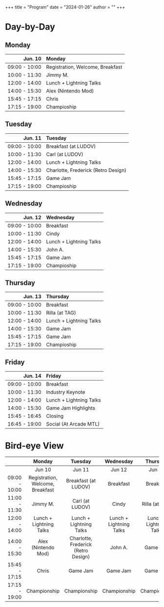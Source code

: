 +++
title = "Program"
date = "2024-01-26"
author = ""
+++

# Day-by-Day

## Monday

| Jun. 10 | Monday |
|---:|:---|
| 09:00 - 10:00 | Registration, Welcome, Breakfast |
| 10:00 - 11:30 | Jimmy M. |
| 12:00 - 14:00 | Lunch + Lightning Talks |
| 14:00 - 15:30 | Alex (Nintendo Mod) |
| 15:45 - 17:15 | Chris |
| 17:15 - 19:00 | Champioship |

## Tuesday

| Jun. 11 | Tuesday |
|---:|:---|
| 09:00 - 10:00 | Breakfast (at LUDOV) |
| 10:00 - 11:30 | Carl (at LUDOV) |
| 12:00 - 14:00 | Lunch + Lightning Talks |
| 14:00 - 15:30 | Charlotte, Frederick (Retro Design) |
| 15:45 - 17:15 | Game Jam |
| 17:15 - 19:00 | Champioship |

## Wednesday

| Jun. 12 | Wednesday |
|---:|:---|
| 09:00 - 10:00 | Breakfast |
| 10:00 - 11:30 | Cindy |
| 12:00 - 14:00 | Lunch + Lightning Talks |
| 14:00 - 15:30 | John A. |
| 15:45 - 17:15 | Game Jam |
| 17:15 - 19:00 | Champioship |

## Thursday

| Jun. 13 | Thursday |
|---:|:---|
| 09:00 - 10:00 | Breakfast |
| 10:00 - 11:30 | Rilla (at TAG) |
| 12:00 - 14:00 | Lunch + Lightning Talks |
| 14:00 - 15:30 | Game Jam |
| 15:45 - 17:15 | Game Jam |
| 17:15 - 19:00 | Champioship |

## Friday

| Jun. 14 | Friday |
|---:|:---|
| 09:00 - 10:00 | Breakfast |
| 10:00 - 11:30 | Industry Keynote |
| 12:00 - 14:00 | Lunch + Lightning Talks |
| 14:00 - 15:30 | Game Jam Highlights |
| 15:45 - 16:45 | Closing |
| 16:45 - 19:00 | Social (At Arcade MTL) |

# Bird-eye View

|  | Monday | Tuesday | Wednesday | Thursday | Friday |
|---:|:---:|:---:|:---:|:---:|:---:|
|  | Jun 10 | Jun 11 | Jun 12 | Jun 13 | Jun 14 |
| 09:00 - 10:00 | Registration, Welcome, Breakfast | Breakfast (at LUDOV) | Breakfast | Breakfast | Breakfast |
| 11:00 - 11:30 | Jimmy M. | Carl (at LUDOV) | Cindy | Rilla (at TAG) | Industry Keynote |
| 12:00 - 14:00 | Lunch + Lightning Talks | Lunch + Lightning Talks | Lunch + Lightning Talks | Lunch + Lightning Talks | Lunch + Lightning Talks |
| 14:00 - 15:30 | Alex (Nintendo Mod) | Charlotte, Frederick (Retro Design) | John A. | Game Jam | Game Jam Highlights |
| 15:45 - 17:15 | Chris | Game Jam | Game Jam | Game Jam | Closing |
| 17:15 - 19:00 | Championship | Championship | Championship | Championship | Social (at Arcade MTL) |
